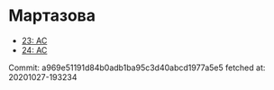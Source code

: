 # Мартазова
- [23: AC](23.md)
- [24: AC](24.md)

Commit: a969e51191d84b0adb1ba95c3d40abcd1977a5e5
 fetched at: 20201027-193234
